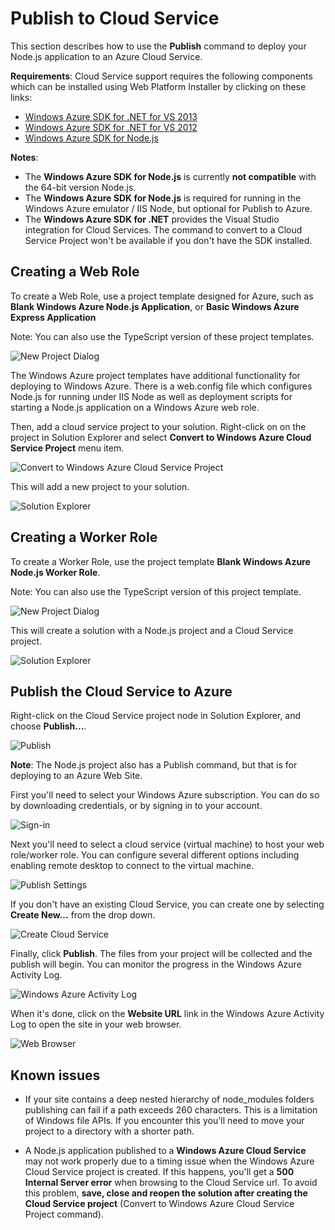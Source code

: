 Publish to Cloud Service
========================

This section describes how to use the **Publish** command to deploy your Node.js application to an Azure Cloud Service.

**Requirements**: Cloud Service support requires the following components which can be installed using Web Platform Installer by clicking on these links:

- [Windows Azure SDK for .NET for VS 2013](http://go.microsoft.com/fwlink/p/?linkid=323510&clcid=0x409) 
- [Windows Azure SDK for .NET for VS 2012](http://go.microsoft.com/fwlink/p/?linkid=323511&clcid=0x409) 
- [Windows Azure SDK for Node.js](http://go.microsoft.com/fwlink/?linkid=254279&clcid=0x409)

**Notes**:

- The **Windows Azure SDK for Node.js** is currently **not compatible** with the 64-bit version Node.js. 
- The **Windows Azure SDK for Node.js** is required for running in the Windows Azure emulator / IIS Node, but optional for Publish to Azure.
- The **Windows Azure SDK for .NET** provides the Visual Studio integration for Cloud Services.  The command to convert to a Cloud Service Project won't be available if you don't have the SDK installed.


Creating a Web Role
-------------------

To create a Web Role, use a project template designed for Azure, such as **Blank Windows Azure Node.js Application**, or **Basic Windows Azure Express Application**

Note: You can also use the TypeScript version of these project templates.

![New Project Dialog](Images/AzureCloudServiceWebRoleNewProject.png)

The Windows Azure project templates have additional functionality for deploying to Windows Azure. There is a web.config file which configures Node.js for running under IIS Node as well as deployment scripts for starting a Node.js application on a Windows Azure web role.

Then, add a cloud service project to your solution. Right-click on on the project in Solution Explorer and select **Convert to Windows Azure Cloud Service Project** menu item.

![Convert to Windows Azure Cloud Service Project](Images/AzureCloudServiceWebRoleConvertCommand.png)

This will add a new project to your solution.

![Solution Explorer](Images/AzureCloudServiceWebRoleSolutionExplorer.png)


Creating a Worker Role
----------------------

To create a Worker Role, use the project template **Blank Windows Azure Node.js Worker Role**.

Note: You can also use the TypeScript version of this project template.

![New Project Dialog](Images/AzureCloudServiceWorkerRoleNewProject.png)

This will create a solution with a Node.js project and a Cloud Service project.

![Solution Explorer](Images/AzureCloudServiceWorkerRoleSolutionExplorer.png)


Publish the Cloud Service to Azure
----------------------------------

Right-click on the Cloud Service project node in Solution Explorer, and choose **Publish...**.

![Publish](Images/AzureCloudServicePublishCommand.png)

**Note**: The Node.js project also has a Publish command, but that is for deploying to an Azure Web Site.

First you'll need to select your Windows Azure subscription.  You can do so by downloading credentials, or by signing in to your account.

![Sign-in](Images/AzureCloudServicePublishSignIn.png)

Next you'll need to select a cloud service (virtual machine) to host your web role/worker role.  You can configure several different options including enabling remote desktop to connect to the virtual machine.

![Publish Settings](Images/AzureCloudServicePublishSettings.png)

If you don't have an existing Cloud Service, you can create one by selecting **Create New...** from the drop down.

![Create Cloud Service](Images/AzureCloudServiceCreate.png)

Finally, click **Publish**.  The files from your project will be collected and the publish will begin. You can monitor the progress in the Windows Azure Activity Log.

![Windows Azure Activity Log](Images/AzureCloudServiceActivityLog.png)

When it's done, click on the **Website URL** link in the Windows Azure Activity Log to open the site in your web browser.

![Web Browser](Images/AzureCloudServiceBrowser.png)

Known issues
------------

- If your site contains a deep nested hierarchy of node_modules folders publishing can fail if a path exceeds 260 characters.  This is a limitation of Windows file APIs.  If you encounter this you'll need to move your project to a directory with a shorter path.

- A Node.js application published to a **Windows Azure Cloud Service** may not work properly due to a timing issue when the Windows Azure Cloud Service project is created.  If this happens, you'll get a **500 Internal Server error** when browsing to the Cloud Service url.  To avoid this problem, **save, close and reopen the solution after creating the Cloud Service project** (Convert to Windows Azure Cloud Service Project command).
